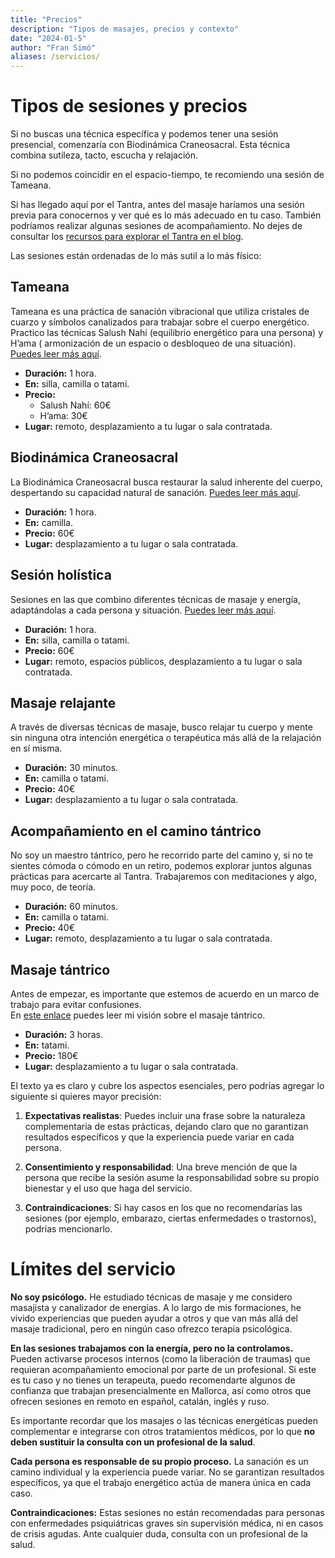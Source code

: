 ```yaml
---
title: "Precios"
description: "Tipos de masajes, precios y contexto"
date: "2024-01-5"
author: "Fran Simó"
aliases: /servicios/
---
```


# Tipos de sesiones y precios

Si no buscas una técnica específica y podemos tener una sesión presencial, comenzaría con Biodinámica Craneosacral. Esta
técnica combina sutileza, tacto, escucha y relajación.

Si no podemos coincidir en el espacio-tiempo, te recomiendo una sesión de Tameana.

Si has llegado aquí por el Tantra, antes del masaje haríamos una sesión previa para conocernos y ver qué es lo más
adecuado en tu caso. También podríamos realizar algunas sesiones de acompañamiento. No dejes de consultar
los [recursos para explorar el Tantra en el blog](../../posts/2024/07/recursos_aprendizaje.md).

Las sesiones están ordenadas de lo más sutil a lo más físico:

## Tameana

Tameana es una práctica de sanación vibracional que utiliza cristales de cuarzo y símbolos canalizados para trabajar
sobre el cuerpo energético. Practico las técnicas Salush Nahí (equilibrio energético para una persona) y H’ama (
armonización de un espacio o desbloqueo de una situación). [Puedes leer más aquí](tameana.md).

- **Duración:** 1 hora.
- **En:** silla, camilla o tatami.
- **Precio:**
    - Salush Nahí: 60€
    - H’ama: 30€
- **Lugar:** remoto, desplazamiento a tu lugar o sala contratada.

## Biodinámica Craneosacral

La Biodinámica Craneosacral busca restaurar la salud inherente del cuerpo, despertando su capacidad natural de
sanación. [Puedes leer más aquí](biodinamica_craneosacral.md).

- **Duración:** 1 hora.
- **En:** camilla.
- **Precio:** 60€
- **Lugar:** desplazamiento a tu lugar o sala contratada.

## Sesión holística

Sesiones en las que combino diferentes técnicas de masaje y energía, adaptándolas a cada persona y
situación. [Puedes leer más aquí](masaje_holistico.md).

- **Duración:** 1 hora.
- **En:** silla, camilla o tatami.
- **Precio:** 60€
- **Lugar:** remoto, espacios públicos, desplazamiento a tu lugar o sala contratada.

## Masaje relajante

A través de diversas técnicas de masaje, busco relajar tu cuerpo y mente sin ninguna otra intención energética o
terapéutica más allá de la relajación en sí misma.

- **Duración:** 30 minutos.
- **En:** camilla o tatami.
- **Precio:** 40€
- **Lugar:** desplazamiento a tu lugar o sala contratada.

## Acompañamiento en el camino tántrico

No soy un maestro tántrico, pero he recorrido parte del camino y, si no te sientes cómoda o cómodo en un retiro, podemos
explorar juntos algunas prácticas para acercarte al Tantra. Trabajaremos con meditaciones y algo, muy poco, de teoría.

- **Duración:** 60 minutos.
- **En:** camilla o tatami.
- **Precio:** 40€
- **Lugar:** remoto, desplazamiento a tu lugar o sala contratada.

## Masaje tántrico

Antes de empezar, es importante que estemos de acuerdo en un marco de trabajo para evitar confusiones.  
En [este enlace](masaje_tantrico.md) puedes leer mi visión sobre el masaje tántrico.

- **Duración:** 3 horas.
- **En:** tatami.
- **Precio:** 180€
- **Lugar:** desplazamiento a tu lugar o sala contratada.

El texto ya es claro y cubre los aspectos esenciales, pero podrías agregar lo siguiente si quieres mayor precisión:  

1. **Expectativas realistas**: Puedes incluir una frase sobre la naturaleza complementaria de estas prácticas, dejando claro que no garantizan resultados específicos y que la experiencia puede variar en cada persona.  

2. **Consentimiento y responsabilidad**: Una breve mención de que la persona que recibe la sesión asume la responsabilidad sobre su propio bienestar y el uso que haga del servicio.  

3. **Contraindicaciones**: Si hay casos en los que no recomendarías las sesiones (por ejemplo, embarazo, ciertas enfermedades o trastornos), podrías mencionarlo.  


# Límites del servicio  

**No soy psicólogo.** He estudiado técnicas de masaje y me considero masajista y canalizador de energías. A lo largo de mis formaciones, he vivido experiencias que pueden ayudar a otros y que van más allá del masaje tradicional, pero en ningún caso ofrezco terapia psicológica.  

**En las sesiones trabajamos con la energía, pero no la controlamos.** Pueden activarse procesos internos (como la liberación de traumas) que requieran acompañamiento emocional por parte de un profesional. Si este es tu caso y no tienes un terapeuta, puedo recomendarte algunos de confianza que trabajan presencialmente en Mallorca, así como otros que ofrecen sesiones en remoto en español, catalán, inglés y ruso.  

Es importante recordar que los masajes o las técnicas energéticas pueden complementar e integrarse con otros tratamientos médicos, por lo que **no deben sustituir la consulta con un profesional de la salud**.  

**Cada persona es responsable de su propio proceso.** La sanación es un camino individual y la experiencia puede variar. No se garantizan resultados específicos, ya que el trabajo energético actúa de manera única en cada caso.  

**Contraindicaciones:** Estas sesiones no están recomendadas para personas con enfermedades psiquiátricas graves sin supervisión médica, ni en casos de crisis agudas. Ante cualquier duda, consulta con un profesional de la salud.  
